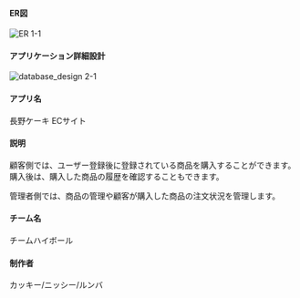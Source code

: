 <h4>ER図</h4>

![ER 1-1](https://user-images.githubusercontent.com/72184121/103072389-cdb7f580-4608-11eb-8c0b-09c742b2cc4e.jpg)

<h4>アプリケーション詳細設計</h4>

![database_design 2-1](https://user-images.githubusercontent.com/72184121/103072471-fb9d3a00-4608-11eb-9e73-07a36ac11ec5.jpg)


<h4>アプリ名</h4>
長野ケーキ ECサイト


<h4>説明</h4>
顧客側では、ユーザー登録後に登録されている商品を購入することができます。
購入後は、購入した商品の履歴を確認することもできます。

管理者側では、商品の管理や顧客が購入した商品の注文状況を管理します。

<h4>チーム名</h4>
チームハイボール

<h4>制作者</h4>
カッキー/ニッシー/ルンバ
